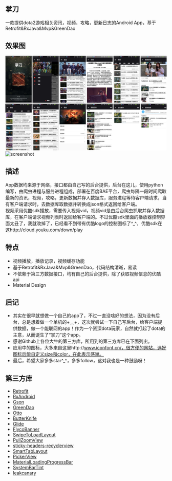 ## 掌刀
一款提供dota2游戏相关资讯，视频，攻略，更新日志的Android App，基于Retrofit&RxJava&Mvp&GreenDao

## 效果图
 ![screenshot](/screenshots/screenshot.jpg)
 ![screenshot](/screenshots/screengif.gif)

## 描述
App数据均来源于网络，接口都由自己写的后台提供，后台在这儿，使用python编写，由爬虫进程与服务进程组成，部署在百度BAE平台，爬虫每隔一段时间爬取最新的资讯，视频，攻略，更新数据并存入数据库，服务进程等待客户端请求，当有客户端请求时，去数据库取数据并转换成json格式返回给客户端。  
视频采用优酷sdk播放，需要传入视频vid，视频vid是由后台爬虫抓取并存入数据库，在客户端请求视频列表时返回给客户端的。不过优酷sdk里面的播放器控制界面太丑了，我就改掉了，已经看不到带有优酷logo的控制图标了^_^，优酷sdk在这http://cloud.youku.com/down/play

## 特点
* 视频播放，播放记录，视频缓存功能
* 基于Retrofit&RxJava&Mvp&GreenDao，代码结构清晰，易读
* 不依赖于第三方数据接口，均有自己的后台提供，除了获取视频信息的优酷api
* Material Design

## 后记
* 其实在很早就想做一个自己的app了，不过一直没啥好的想法，因为没有后台，总是想着做一个单机的+﹏+，这次就尝试一下自己写后台，给客户端提供数据，做一个能联网的app！作为一个资深dota玩家，自然就打起了dota的主意，从而诞生了“掌刀”这个app。
* 感谢Github上各位大牛的第三方库，所用到的第三方库已在下面列出。
* 应用中的图标，大多来自这里http://www.iconfont.cn/，很方便的网站，选好图标后能自定义size和color，在此表示感谢。
* 最后，希望大家多多star^_^，多多follow，这对我也是一种鼓励呀！

## 第三方库
* [Retrofit](https://github.com/square/retrofit)
* [RxAndroid](https://github.com/ReactiveX/RxAndroid)
* [Gson](https://github.com/google/gson)
* [GreenDao](https://github.com/greenrobot/greenDAO)
* [Otto](https://github.com/square/otto)
* [ButterKnife](https://github.com/JakeWharton/butterknife)
* [Glide](https://github.com/bumptech/glide)
* [FlycoBanner](https://github.com/H07000223/FlycoBanner_Master)
* [SwipeToLoadLayout](https://github.com/Aspsine/SwipeToLoadLayout)
* [PullZoomView](https://github.com/Frank-Zhu/PullZoomView)
* [sticky-headers-recyclerview](https://github.com/timehop/sticky-headers-recyclerview)
* [SmartTabLayout](https://github.com/ogaclejapan/SmartTabLayout)
* [PickerView](https://github.com/saiwu-bigkoo/Android-PickerView)
* [MaterialLoadingProgressBar](https://github.com/lsjwzh/MaterialLoadingProgressBar)
* [SystemBarTint](https://github.com/jgilfelt/SystemBarTint)
* [leakcanary](https://github.com/square/leakcanary)
